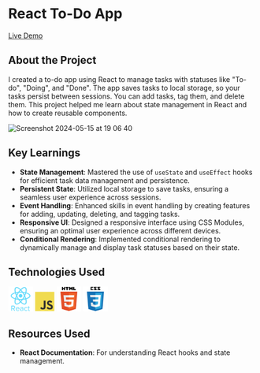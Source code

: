 # React To-Do App
<a href="https://react-todo-app-am.netlify.app/">Live Demo</a>

## About the Project
I created a to-do app using React to manage tasks with statuses like "To-do", "Doing", and "Done". The app saves tasks to local storage, so your tasks persist between sessions. You can add tasks, tag them, and delete them. This project helped me learn about state management in React and how to create reusable components.

<img width="350" alt="Screenshot 2024-05-15 at 19 06 40" src="https://github.com/adammmusial/react-todo-app/assets/95377932/ae063836-3973-4339-b873-6419e948939c">

## Key Learnings
- **State Management**: Mastered the use of `useState` and `useEffect` hooks for efficient task data management and persistence.
- **Persistent State**: Utilized local storage to save tasks, ensuring a seamless user experience across sessions.
- **Event Handling**: Enhanced skills in event handling by creating features for adding, updating, deleting, and tagging tasks.
- **Responsive UI**: Designed a responsive interface using CSS Modules, ensuring an optimal user experience across different devices.
- **Conditional Rendering**: Implemented conditional rendering to dynamically manage and display task statuses based on their state.

## Technologies Used
<img src="https://github.com/devicons/devicon/blob/master/icons/react/react-original-wordmark.svg" width="50"> 
<img src="https://github.com/devicons/devicon/blob/master/icons/javascript/javascript-original.svg" width="40"> 
<img src="https://github.com/devicons/devicon/blob/master/icons/html5/html5-original-wordmark.svg" width="50"> 
<img src="https://github.com/devicons/devicon/blob/master/icons/css3/css3-original-wordmark.svg" width="50">


## Resources Used
- **React Documentation**: For understanding React hooks and state management.
